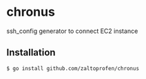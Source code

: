 # chronus
ssh_config generator to connect EC2 instance

## Installation
```
$ go install github.com/zaltoprofen/chronus
```
